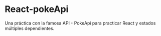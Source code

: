 # React-pokeApi

Una práctica con la famosa API - PokeApi para practicar React y estados múltiples dependientes.
